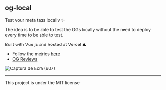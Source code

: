## og-local

Test your meta tags locally ✨

The idea is to be able to test the OGs locally without the need to deploy every time to be able to test.

Built with Vue js and hosted at Vercel ▲

- Follow the metrics <a href="https://pagespeed.web.dev/analysis/https-og-local-vercel-app/p9q01vd3mp?form_factor=desktop" target="_blank">here</a>
- <a href="https://www.opengraph.xyz/url/https%3A%2F%2Fog-local.vercel.app%2F" target="_blank">OG Reviews</a>

![Captura de Ecrã (607)](https://github.com/euotiniel/og-local/assets/93485038/a452d15c-5d81-407a-8293-048df40e7026)

---

This project is under the MIT license
